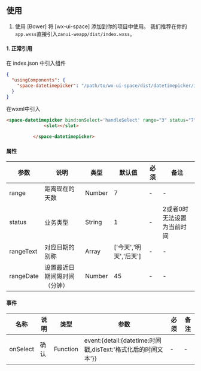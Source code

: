 ## 使用

1. 使用 [Bower] 将 [wx-ui-space] 添加到你的项目中使用。
我们推荐在你的`app.wxss`直接引入`zanui-weapp/dist/index.wxss`。
#### 1. 正常引用

在 index.json 中引入组件
```json
{
  "usingComponents": {
    "space-datetimepicker": "/path/to/wx-ui-space/dist/datetimepicker/index"
  }
}
```
在wxml中引入
```html
<space-datetimepicker bind:onSelect='handleSelect' range="3" status="7">            
              <slot></slot>                       

          </space-datetimepicker>
```
#### 属性
| 参数       | 说明      | 类型       | 默认值       | 必须      |备注 |
|-----------|-----------|-----------|-------------|-------------|-------------|
| range | 距离现在的天数 | Number | 7 | -|-|
| status | 业务类型 | String | 1 |-|2或者0时无法设置为当前时间|  
| rangeText | 对应日期的别称 | Array | ['今天','明天','后天'] |-|-|
| rangeDate | 设置最近日期间隔时间（分钟） | Number | 45 |-|-|

#### 事件
| 名称      | 说明      | 类型       | 参数       | 必须      |备注 |
|-----------|-----------|-----------|-------------|-------------|-------------|
| onSelect | 确认 | Function | event:{detail:{datetime:时间戳,disText:'格式化后的时间文本'}} | -|-|
